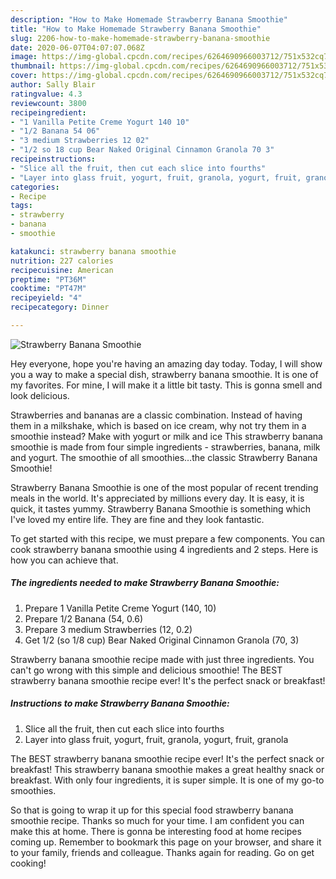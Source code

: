 ```yaml
---
description: "How to Make Homemade Strawberry Banana Smoothie"
title: "How to Make Homemade Strawberry Banana Smoothie"
slug: 2206-how-to-make-homemade-strawberry-banana-smoothie
date: 2020-06-07T04:07:07.068Z
image: https://img-global.cpcdn.com/recipes/6264690966003712/751x532cq70/strawberry-banana-smoothie-recipe-main-photo.jpg
thumbnail: https://img-global.cpcdn.com/recipes/6264690966003712/751x532cq70/strawberry-banana-smoothie-recipe-main-photo.jpg
cover: https://img-global.cpcdn.com/recipes/6264690966003712/751x532cq70/strawberry-banana-smoothie-recipe-main-photo.jpg
author: Sally Blair
ratingvalue: 4.3
reviewcount: 3800
recipeingredient:
- "1 Vanilla Petite Creme Yogurt 140 10"
- "1/2 Banana 54 06"
- "3 medium Strawberries 12 02"
- "1/2 so 18 cup Bear Naked Original Cinnamon Granola 70 3"
recipeinstructions:
- "Slice all the fruit, then cut each slice into fourths"
- "Layer into glass fruit, yogurt, fruit, granola, yogurt, fruit, granola"
categories:
- Recipe
tags:
- strawberry
- banana
- smoothie

katakunci: strawberry banana smoothie 
nutrition: 227 calories
recipecuisine: American
preptime: "PT36M"
cooktime: "PT47M"
recipeyield: "4"
recipecategory: Dinner

---
```



![Strawberry Banana Smoothie](https://img-global.cpcdn.com/recipes/6264690966003712/751x532cq70/strawberry-banana-smoothie-recipe-main-photo.jpg)

Hey everyone, hope you're having an amazing day today. Today, I will show you a way to make a special dish, strawberry banana smoothie. It is one of my favorites. For mine, I will make it a little bit tasty. This is gonna smell and look delicious.

Strawberries and bananas are a classic combination. Instead of having them in a milkshake, which is based on ice cream, why not try them in a smoothie instead? Make with yogurt or milk and ice This strawberry banana smoothie is made from four simple ingredients - strawberries, banana, milk and yogurt. The smoothie of all smoothies…the classic Strawberry Banana Smoothie!

Strawberry Banana Smoothie is one of the most popular of recent trending meals in the world. It's appreciated by millions every day. It is easy, it is quick, it tastes yummy. Strawberry Banana Smoothie is something which I've loved my entire life. They are fine and they look fantastic.


To get started with this recipe, we must prepare a few components. You can cook strawberry banana smoothie using 4 ingredients and 2 steps. Here is how you can achieve that.

<!--inarticleads1-->

##### The ingredients needed to make Strawberry Banana Smoothie:

1. Prepare 1 Vanilla Petite Creme Yogurt (140, 10)
1. Prepare 1/2 Banana (54, 0.6)
1. Prepare 3 medium Strawberries (12, 0.2)
1. Get 1/2 (so 1/8 cup) Bear Naked Original Cinnamon Granola (70, 3)


Strawberry banana smoothie recipe made with just three ingredients. You can&#39;t go wrong with this simple and delicious smoothie! The BEST strawberry banana smoothie recipe ever! It&#39;s the perfect snack or breakfast! 

<!--inarticleads2-->

##### Instructions to make Strawberry Banana Smoothie:

1. Slice all the fruit, then cut each slice into fourths
1. Layer into glass fruit, yogurt, fruit, granola, yogurt, fruit, granola


The BEST strawberry banana smoothie recipe ever! It&#39;s the perfect snack or breakfast! This strawberry banana smoothie makes a great healthy snack or breakfast. With only four ingredients, it is super simple. It is one of my go-to smoothies. 

So that is going to wrap it up for this special food strawberry banana smoothie recipe. Thanks so much for your time. I am confident you can make this at home. There is gonna be interesting food at home recipes coming up. Remember to bookmark this page on your browser, and share it to your family, friends and colleague. Thanks again for reading. Go on get cooking!
